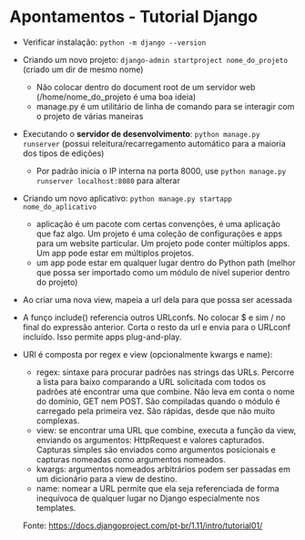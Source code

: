 # Apontamentos - Tutorial Django

- Verificar instalação: `python -m django --version`
- Criando um novo projeto: `django-admin startproject nome_do_projeto` (criado um dir de mesmo nome)
  - Não colocar dentro do document root de um servidor web (/home/nome_do_projeto é uma boa ideia)
  - manage.py é um utilitário de linha de comando para se interagir com o projeto de várias maneiras
- Executando o **servidor de desenvolvimento**: `python manage.py runserver` (possui releitura/recarregamento automático para a maioria dos tipos de edições)
  - Por padrão inicia o IP interna na porta 8000, use `python manage.py runserver localhost:8080` para alterar
- Criando um novo aplicativo: `python manage.py startapp nome_do_aplicativo`
  - aplicação é um pacote com certas convenções, é uma aplicação que faz algo. Um projeto é uma coleção de configurações e apps para um website particular. Um projeto pode conter múltiplos apps. Um app pode estar em múltiplos projetos.
  - um app pode estar em qualquer lugar dentro do Python path (melhor que possa ser importado como um módulo de nível superior dentro do projeto)
- Ao criar uma nova view, mapeia a url dela para que possa ser acessada
- A funço include() referencia outros URLconfs. No colocar $ e sim / no final do expressão anterior. Corta o resto da url e envia para o URLconf incluído. Isso permite apps plug-and-play.
- URl é composta por regex e view (opcionalmente kwargs e name):
  - regex: sintaxe para procurar padrões nas strings das URLs. Percorre a lista para baixo comparando a URL solicitada com todos os padrões até encontrar uma que combine. Não leva em conta o nome do domínio, GET nem POST. São compiladas quando o módulo é carregado pela primeira vez. São rápidas, desde que não muito complexas.
  - view: se encontrar uma URL que combine, executa a função da view, enviando os argumentos: HttpRequest e valores capturados. Capturas simples são enviados como argumentos posicionais e capturas nomeadas como argumentos nomeados.
  - kwargs: argumentos nomeados arbitrários podem ser passadas em um dicionário para a view de destino.
  - name: nomear a URL permite que ela seja referenciada de forma inequívoca de qualquer lugar no Django especialmente nos templates. 
  
  Fonte: https://docs.djangoproject.com/pt-br/1.11/intro/tutorial01/
